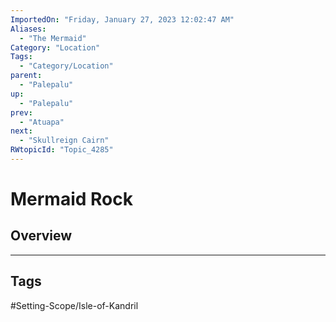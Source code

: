 ```yaml
---
ImportedOn: "Friday, January 27, 2023 12:02:47 AM"
Aliases:
  - "The Mermaid"
Category: "Location"
Tags:
  - "Category/Location"
parent:
  - "Palepalu"
up:
  - "Palepalu"
prev:
  - "Atuapa"
next:
  - "Skullreign Cairn"
RWtopicId: "Topic_4285"
---
```

# Mermaid Rock
## Overview

---
## Tags
#Setting-Scope/Isle-of-Kandril

